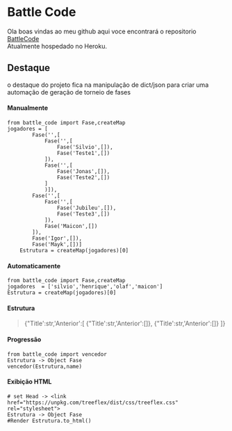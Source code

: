 # Battle Code
Ola boas vindas ao meu github aqui voce encontrará o repositorio  [BattleCode](http://battlecode.herokuapp.com)  
Atualmente hospedado no Heroku.  
## Destaque
o destaque do projeto fica na manipulação de dict/json para criar uma automação de geração de torneio de fases
#### Manualmente
```
from battle_code import Fase,createMap
jogadores = [
        Fase('',[
            Fase('',[
                Fase('Silvio',[]),
                Fase('Teste1',[])
            ]),
            Fase('',[
                Fase('Jonas',[]),
                Fase('Teste2',[])
            ]
            )]),
        Fase('',[
            Fase('',[
                Fase('Jubileu',[]),
                Fase('Teste3',[])
            ]),
            Fase('Maicon',[])
        ]),
        Fase('Igor',[]),
        Fase('Mayk',[])]
    Estrutura = createMap(jogadores)[0]
```
#### Automaticamente
```
from battle_code import Fase,createMap
jogadores  = ['silvio','henrique','olaf','maicon']
Estrutura = createMap(jogadores)[0]
```
#### Estrutura
> {"Title':str,'Anterior':[	{"Title':str,'Anterior':[]},	{"Title':str,'Anterior':[]}		]}

#### Progressão 
```
from battle_code import vencedor
Estrutura -> Object Fase
vencedor(Estrutura,name)
```
#### Exibição HTML
```
# set Head -> <link href="https://unpkg.com/treeflex/dist/css/treeflex.css" rel="stylesheet">
Estrutura -> Object Fase
#Render Estrutura.to_html()
```
